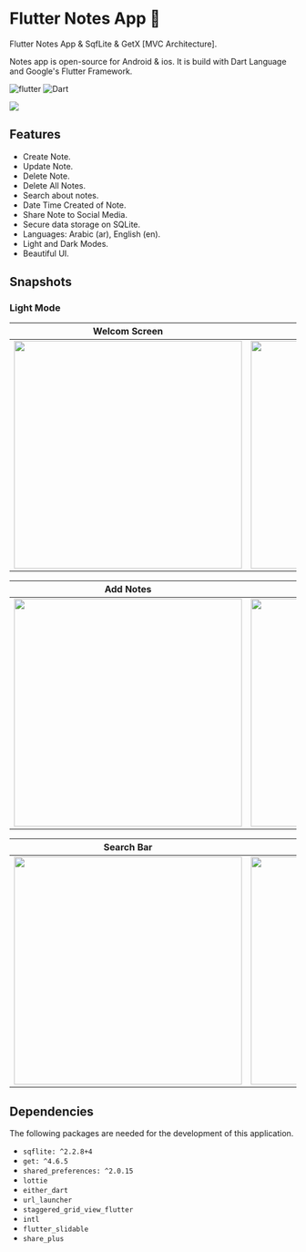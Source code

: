 # Flutter Notes App 📝
Flutter Notes App & SqfLite & GetX [MVC Architecture].

Notes app is open-source for Android & ios. It is build with Dart Language and Google's Flutter Framework.


![flutter](https://img.shields.io/badge/Flutter-Framework-green?logo=flutter)
![Dart](https://img.shields.io/badge/Dart-Language-blue?logo=dart)


<img src="https://github.com/hussenMk/notes_app_sqflite/assets/82022968/f073c09d-5318-438c-b779-8cfa6439617a" />

## Features
- Create Note.
- Update Note.
- Delete Note.
- Delete All Notes.
- Search about notes.
- Date Time Created of Note.
- Share Note to Social Media.
- Secure data storage on SQLite.
- Languages: Arabic (ar), English (en).
- Light and Dark Modes.
- Beautiful UI.


## Snapshots
### Light Mode
| Welcom Screen | Home Screen | Drawer |
|------|-------|-------|
|<img src="https://github.com/hussenMk/notes_app_sqflite/assets/82022968/5a949150-325a-47c9-af76-94e38b3c9358" width="400">|<img src="https://github.com/hussenMk/notes_app_sqflite/assets/82022968/23db9e4d-c978-4ca8-97c6-bd88d2049108" width="400">|<img src="https://github.com/hussenMk/notes_app_sqflite/assets/82022968/1b2d963d-68c0-40d8-93d8-1dde587fc021" width="400">|

| Add Notes | Edit Notes| Delete Dialog |
|------|-------|-------|
|<img src="https://github.com/hussenMk/notes-app-sqflite-getx/assets/82022968/8456ab27-7bc5-4c0f-b125-d1d1627bedd0" width="400">|<img src="https://github.com/hussenMk/notes-app-sqflite-getx/assets/82022968/f57d03cf-4cff-4052-9afc-2612d9e7388" width="400">|<img src="https://github.com/hussenMk/notes-app-sqflite-getx/assets/82022968/d4c10722-dd88-4f0d-87f7-85b2705ed305" width="400">|



| Search Bar | Share Notes| 
|------|-------|
|<img src="https://github.com/hussenMk/notes_app_sqflite/assets/82022968/bea0824c-c330-4146-99c7-dd59ba9ac41e" width="400">|<img src="https://github.com/hussenMk/notes_app_sqflite/assets/82022968/e89bea1e-30c0-4311-9d8a-928a7904ffac" width="400">|<img 




## Dependencies
The following packages are needed for the development of this application.
- `sqflite: ^2.2.8+4`  
- `get: ^4.6.5`
- `shared_preferences: ^2.0.15`
- `lottie`
- `either_dart`
- `url_launcher`
- `staggered_grid_view_flutter`
- `intl`
- `flutter_slidable`
- `share_plus`


